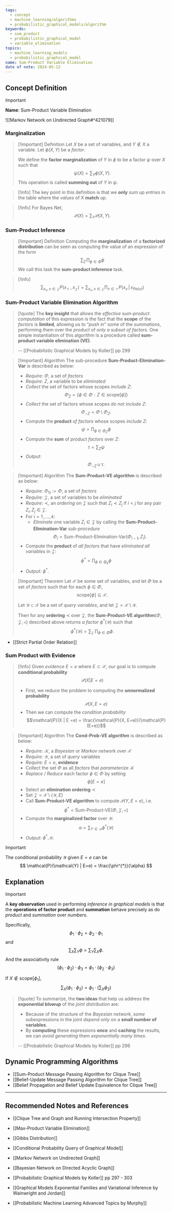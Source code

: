 ```yaml
---
tags:
  - concept
  - machine_learning/algorithms
  - probabilistic_graphical_models/algorithm
keywords:
  - sum_product
  - probabilistic_graphical_model
  - variable_elimination
topics:
  - machine_learning_models
  - probabilistic_graphical_model
name: Sum-Product Variable Elimination
date of note: 2024-05-12
---
```


## Concept Definition

>[!important]
>**Name**: Sum-Product Variable Elimination

![[Markov Network on Undirected Graph#^421079]]

### Marginalization

>[!important] Definition
>Let $X$ be a set of variables, and $Y \not\in X$ a variable. Let $\phi(X, Y)$ be a *factor*. 
>
>We define the **factor marginalization** of $Y$ in $\phi$ to be a factor $\psi$ over $X$ such that
>$$
>\psi(X) = \sum_{Y}\phi(X, Y).
>$$
>This operation is called **summing out** of $Y$ in $\psi$.

>[!info]
>The key point in this definition is that we **only** *sum up entries* in the table where the *values* of $X$ **match** up.

>[!info]
>For Bayes Net, $$\mathcal{P}(X) = \sum_{Y}\mathcal{P}(X, Y).$$

### Sum-Product Inference

>[!important] Definition
>Computing the **marginalization** of a **factorized distribution** can be seen as computing the value of an expression of the form
>$$
>\sum_{Z}\,\prod_{\phi \in \Phi}\phi
>$$
>We call this task the **sum-product inference** task.

>[!info]
>$$
>\sum_{x_{v},\, v\in \mathcal{Z}}P(x_{\mathcal{V}}\,,\, x_{\mathcal{Z}}) = \sum_{x_{v},\, v \in \mathcal{Z}}\prod_{v\in \mathcal{V}}P(x_{v}\,|\, x_{Pa(v)})
>$$



### Sum-Product Variable Elimination Algorithm

>[!quote]
>The **key insight** that allows the *effective sum-product computation* of this expression is the fact that the **scope** of the *factors* is **limited**, allowing us to “*push in*” some of the *summations*, performing them over the *product* of *only a subset of factors*. One simple instantiation of this algorithm is a procedure called **sum-product variable elimination (VE)**.
>
>-- [[Probabilistic Graphical Models by Koller]] pp 299


>[!important] Algorithm
>The sub-procedure **Sum-Product-Elimination-Var** is described as below:
>
>- *Require*: $\Phi$, a set of *factors*
>- *Require*: $Z$, a variable to be *eliminated*
>- *Collect* the set of factors whose scopes *include* $Z$: $$\Phi_{Z} = \left\{ \phi\in \Phi: Z \in \text{scope}[\phi] \right\} $$
>- *Collect* the set of factors whose scopes *do not include* $Z$: $$\Phi_{-Z} = \Phi \setminus \Phi_{Z}.$$
>- Compute the **product** *of factors* whose scopes *include* $Z$: $$\psi = \prod_{\phi \in \Phi_{Z}}\phi$$
>- Compute the **sum** of *product factors* over $Z$: $$\tau = \sum_{Z}\psi$$
>- *Output*: $$\Phi_{-Z}\,\cup \,\tau.$$

>[!important] Algorithm
>The **Sum-Product-VE algorithm** is described as below:
>
>- *Require*: $\Phi_{0} := \Phi$, a set of *factors*
>- *Require*: $\mathcal{Z}$, a set of variables to be *eliminated*
>- *Require*: $\prec$, an *ordering* on $\mathcal{Z}$ such that $Z_{i} \prec Z_{j}$ if $i < j$ for any pair $Z_{i}, Z_{j} \in \mathcal{Z}.$
>- For $i=1 \,{,}\ldots{,}\,k$:
>	- *Eliminate* one variable $Z_{i}\in \mathcal{Z}$ by calling the **Sum-Product-Elimination-Var** *sub-procedure* $$\Phi_{i} = \text{Sum-Product-Elimination-Var}(\Phi_{i-1}, Z_{i}).$$
>- Compute the  **product** of *all factors* that have *eliminated all variables* in $\mathcal{Z}$: $$\phi^{*} = \prod_{\phi \in \Phi_{k}}\phi$$
>- *Output*: $\phi^{*}$.


>[!important] Theorem
>Let $\mathcal{X}$ be some set of variables, and let $\Phi$ be a set of *factors* such that for each $\phi\in \Phi$, $$\text{scope}[\phi] \subseteq \mathcal{X}.$$
>
>Let $\mathcal{Y} \subset \mathcal{X}$ be a set of *query variables*, and let $\mathcal{Z} = \mathcal{X} \setminus \mathcal{Y}$. 
>
>Then for any **ordering** $\prec$ over $\mathcal{Z}$, the **Sum-Product-VE algorithm**$(\Phi, \mathcal{Z}, \prec)$ described above *returns a factor* $\phi^{*}(\mathcal{Y})$ such that 
>$$
>\phi^{*}(\mathcal{Y}) = \sum_{\mathcal{Z}}\,\prod_{\phi\in \Phi}\phi.
>$$ 

- [[Strict Partial Order Relation]]

### Sum Product with Evidence

>[!info]
>Given *evidence* $E=e$ where $E \subset \mathcal{X}$, our goal is to compute **conditional probability** $$\mathcal{P}(X | E=e)$$
>
>- First, we reduce the problem to computing the **unnormalized probability** $$\mathcal{P}(X, E=e)$$
>- Then we can compute the *condition probability* $$\mathcal{P}(X | E =e) = \frac{\mathcal{P}(X, E=e)}{\mathcal{P}(E=e)}$$

>[!important] Algorithm
>The **Cond-Prob-VE algorithm** is described as below:
>
>- *Require*: $\mathcal{K}$, a *Bayesian* or *Markov network* over $\mathcal{X}$
>- *Require*: $\mathcal{Y}$, a set of *query* variables
>- *Require*: $E =e$, **evidence**
>- Collect the set $\Phi$ as all *factors* that *parameterize* $\mathcal{K}$
>- *Replace / Reduce* each factor $\phi \in \Phi$ by setting $$\phi[E=e]$$
>- Select an **elimination ordering** $\prec$
>- Set $\mathcal{Z} = \mathcal{X} \setminus \left\{ \mathcal{Y}, E \right\}$
>- Call **Sum-Product-VE algorithm** to compute $\mathcal{P}(Y, E=e)$, i.e. $$\phi^{*} = \text{Sum-Product-VE}(\Phi, \mathcal{Z}, \prec)$$
>- Compute the  **marginalized factor** over $\mathcal{Y}$: $$\alpha = \sum_{Y\in \mathcal{Y}}\phi^{*}(\mathcal{Y})$$
>- *Output*: $\phi^{*}, \alpha$.

>[!important]
>The conditional probability $\mathcal{Y}$ given $E=e$ can be 
>$$
>\mathcal{P}(\mathcal{Y} | E=e) = \frac{\phi^{*}}{\alpha}
>$$


## Explanation

>[!important]
>A **key observation** used in performing *inference in graphical models* is that the **operations of factor product** and **summation** behave precisely as do *product* and *summation* over *numbers*.
>
>Specifically, $$\phi_{1}\cdot \phi_{2} = \phi_{2}\cdot \phi_{1}$$ and $$\sum_{X}\sum_{Y}\phi = \sum_{Y}\sum_{X}\phi.$$ And the associativity rule $$\left(\phi_{1} \cdot \phi_{2}\right)\cdot \phi_{3} = \phi_{1} \cdot \left(\phi_{2}\cdot \phi_{3}\right)$$
>
>If $X\not\in \text{scope}[\phi_{1}],$
>$$
>\sum_{X}\left(\phi_{1} \cdot \phi_{2}\right) = \phi_{1} \cdot \left(\sum_{X}\phi_{2}\right)
>$$



>[!quote]
>To summarize, the **two ideas** that help us address the **exponential blowup** of the *joint distribution* are: 
>- Because of the structure of the *Bayesian network*, *some* subexpressions in the joint *depend only* on a **small number of variables**.
>- By **computing** these expressions **once** and **caching** the results, we can *avoid generating* them *exponentially many times*.
>
>  
>-- [[Probabilistic Graphical Models by Koller]] pp 296  

## Dynamic Programming Algorithms

- [[Sum-Product Message Passing Algorithm for Clique Tree]]
- [[Belief-Update Message Passing Algorithm for Clique Tree]]
- [[Belief Propagation and Belief Update Equivalence for Clique Tree]]



-----------
##  Recommended Notes and References

- [[Clique Tree and Graph and Running Intersection Property]]
- [[Max-Product Variable Elimination]]
- [[Gibbs Distribution]]

- [[Conditional Probability Query of Graphical Model]]

- [[Markov Network on Undirected Graph]]
- [[Bayesian Network on Directed Acyclic Graph]]

- [[Probabilistic Graphical Models by Koller]] pp 297 - 303
- [[Graphical Models Exponential Families and Variational Inference by Wainwright and Jordan]]
- [[Probabilistic Machine Learning Advanced Topics by Murphy]]
